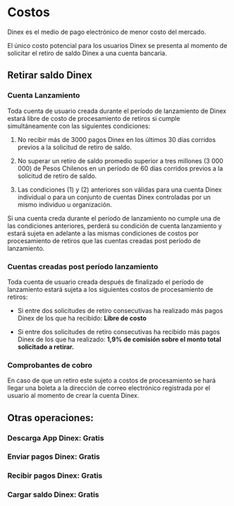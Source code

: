 # Costos

Dinex es el medio de pago electrónico de menor costo del mercado.

El único costo potencial para los usuarios Dinex se presenta al momento de solicitar el retiro de saldo Dinex a una cuenta bancaria.

## Retirar saldo Dinex

### Cuenta Lanzamiento

Toda cuenta de usuario creada durante el período de lanzamiento de Dinex estará libre de costo de procesamiento de retiros si cumple simultáneamente con las siguientes condiciones:

  1. No recibir más de 3000 pagos Dinex en los últimos 30 días corridos previos a la solicitud de retiro de saldo.
  
  2. No superar un retiro de saldo promedio superior a tres millones (3 000 000) de Pesos Chilenos en un período de 60 días corridos previos a la solicitud de retiro de saldo.
  
  3. Las condiciones (1) y (2) anteriores son válidas para una cuenta Dinex individual o para un conjunto de cuentas Dinex controladas por un mismo individuo u organización.
    
Si una cuenta creda durante el período de lanzamiento no cumple una de las condiciones anteriores, perderá su condición de cuenta lanzamiento y estará sujeta en adelante a las mismas condiciones de costos por procesamiento de retiros que las cuentas creadas post período de lanzamiento.

### Cuentas creadas post período lanzamiento

Toda cuenta de usuario creada después de finalizado el período de lanzamiento estará sujeta a los siguientes costos de procesamiento de retiros:

- Si entre dos solicitudes de retiro consecutivas ha realizado más pagos Dinex de los que ha recibido: **Libre de costo**

- Si entre dos solicitudes de retiro consecutivas ha recibido más pagos Dinex de los que ha realizado: **1,9% de comisión sobre el monto total solicitado a retirar.**

### Comprobantes de cobro

En caso de que un retiro este sujeto a costos de procesamiento se hará llegar una boleta a la dirección de correo electrónico registrada por el usuario al momento de crear la cuenta Dinex.

## Otras operaciones:

### Descarga App Dinex: **Gratis**

### Enviar pagos Dinex: **Gratis**

### Recibir pagos Dinex: **Gratis**

### Cargar saldo Dinex: **Gratis**
